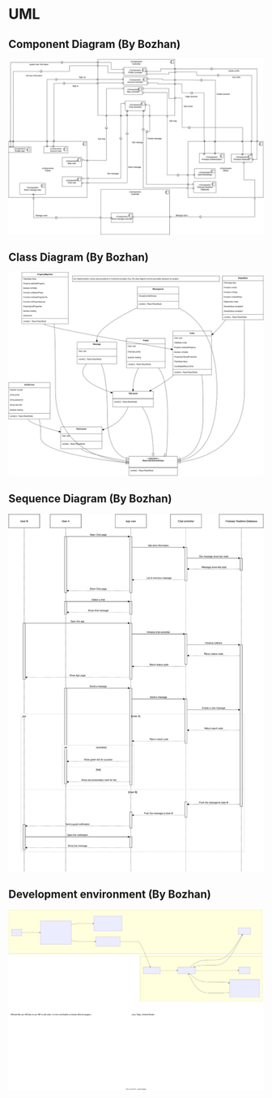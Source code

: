 # UML

## Component Diagram (By Bozhan)

![UML Component Diagram](UML%20Component%20Diagram.svg)

## Class Diagram (By Bozhan)

![UML Class Diagram](UML%20Class%20Diagram.svg)

## Sequence Diagram (By Bozhan)

![UML Sequence Diagram](UML%20Sequence%20Diagram.svg)

## Development environment (By Bozhan)

![Development environment](Development%20environment.svg)
